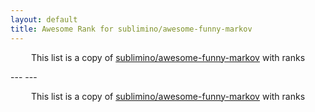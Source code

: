 ```yaml
---
layout: default
title: Awesome Rank for sublimino/awesome-funny-markov
---
```


<p align="center">
	This list is a copy of <a href="https://github.com/sublimino/awesome-funny-markov">sublimino/awesome-funny-markov</a> with ranks
</p>
---
---
<p align="center">
	This list is a copy of <a href="https://github.com/sublimino/awesome-funny-markov">sublimino/awesome-funny-markov</a> with ranks
</p>
